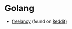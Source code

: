 # Golang

-   [freelancy](https://github.com/RuslanGagushin/freelancy.go) (found on [Reddit)](https://www.reddit.com/r/commandline/comments/1j0wld0/built_a_tui_freelance_management_app_in_go/)
